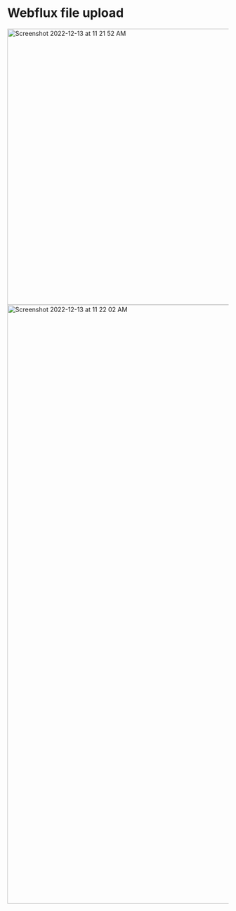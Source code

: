 # Webflux file upload 

<img width="627" alt="Screenshot 2022-12-13 at 11 21 52 AM" src="https://user-images.githubusercontent.com/54174687/207237520-446b754c-4e03-45cf-8177-fc0f9ce9cb35.png">

<img width="1360" alt="Screenshot 2022-12-13 at 11 22 02 AM" src="https://user-images.githubusercontent.com/54174687/207237526-4dc9a325-4f0a-49a2-bc57-ddf33b93325e.png">


